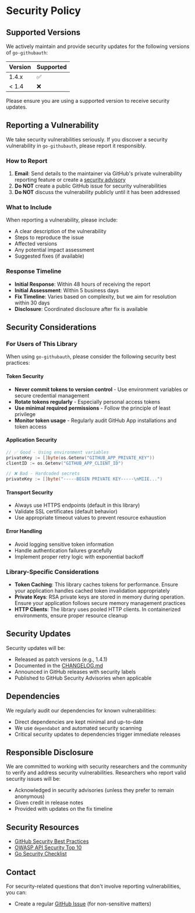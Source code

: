 # Security Policy

## Supported Versions

We actively maintain and provide security updates for the following versions of `go-githubauth`:

| Version | Supported          |
| ------- | ------------------ |
| 1.4.x   | :white_check_mark: |
| < 1.4   | :x:                |

Please ensure you are using a supported version to receive security updates.

## Reporting a Vulnerability

We take security vulnerabilities seriously. If you discover a security vulnerability in `go-githubauth`, please report it responsibly.

### How to Report

1. **Email**: Send details to the maintainer via GitHub's private vulnerability reporting feature or create a [security advisory](https://github.com/jferrl/go-githubauth/security/advisories/new)
2. **Do NOT** create a public GitHub issue for security vulnerabilities
3. **Do NOT** discuss the vulnerability publicly until it has been addressed

### What to Include

When reporting a vulnerability, please include:

- A clear description of the vulnerability
- Steps to reproduce the issue
- Affected versions
- Any potential impact assessment
- Suggested fixes (if available)

### Response Timeline

- **Initial Response**: Within 48 hours of receiving the report
- **Initial Assessment**: Within 5 business days
- **Fix Timeline**: Varies based on complexity, but we aim for resolution within 30 days
- **Disclosure**: Coordinated disclosure after fix is available

## Security Considerations

### For Users of This Library

When using `go-githubauth`, please consider the following security best practices:

#### Token Security

- **Never commit tokens to version control** - Use environment variables or secure credential management
- **Rotate tokens regularly** - Especially personal access tokens
- **Use minimal required permissions** - Follow the principle of least privilege
- **Monitor token usage** - Regularly audit GitHub App installations and token access

#### Application Security

```go
// ✅ Good - Using environment variables
privateKey := []byte(os.Getenv("GITHUB_APP_PRIVATE_KEY"))
clientID := os.Getenv("GITHUB_APP_CLIENT_ID")

// ❌ Bad - Hardcoded secrets
privateKey := []byte("-----BEGIN PRIVATE KEY-----\nMIIE...")
```

#### Transport Security

- Always use HTTPS endpoints (default in this library)
- Validate SSL certificates (default behavior)
- Use appropriate timeout values to prevent resource exhaustion

#### Error Handling

- Avoid logging sensitive token information
- Handle authentication failures gracefully
- Implement proper retry logic with exponential backoff

### Library-Specific Considerations

- **Token Caching**: This library caches tokens for performance. Ensure your application handles cached token invalidation appropriately
- **Private Keys**: RSA private keys are stored in memory during operation. Ensure your application follows secure memory management practices
- **HTTP Clients**: The library uses pooled HTTP clients. In containerized environments, ensure proper resource cleanup

## Security Updates

Security updates will be:

- Released as patch versions (e.g., 1.4.1)
- Documented in the [CHANGELOG.md](./CHANGELOG.md)
- Announced in GitHub releases with security labels
- Published to GitHub Security Advisories when applicable

## Dependencies

We regularly audit our dependencies for known vulnerabilities:

- Direct dependencies are kept minimal and up-to-date
- We use `dependabot` and automated security scanning
- Critical security updates to dependencies trigger immediate releases

## Responsible Disclosure

We are committed to working with security researchers and the community to verify and address security vulnerabilities. Researchers who report valid security issues will be:

- Acknowledged in security advisories (unless they prefer to remain anonymous)
- Given credit in release notes
- Provided with updates on the fix timeline

## Security Resources

- [GitHub Security Best Practices](https://docs.github.com/en/code-security)
- [OWASP API Security Top 10](https://owasp.org/www-project-api-security/)
- [Go Security Checklist](https://github.com/Checkmarx/Go-SCP)

## Contact

For security-related questions that don't involve reporting vulnerabilities, you can:

- Create a regular [GitHub Issue](https://github.com/jferrl/go-githubauth/issues) (for non-sensitive matters)

